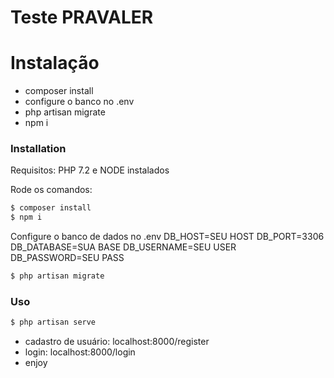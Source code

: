 # Teste PRAVALER

# Instalação

- composer install
- configure o banco no .env
- php artisan migrate
- npm i


### Installation

Requisitos: PHP 7.2 e NODE instalados

Rode os comandos:

```sh
$ composer install
$ npm i
```
Configure o banco de dados no .env
DB_HOST=SEU HOST
DB_PORT=3306
DB_DATABASE=SUA BASE
DB_USERNAME=SEU USER
DB_PASSWORD=SEU PASS

```sh
$ php artisan migrate
```

### Uso

```sh
$ php artisan serve
```
- cadastro de usuário: localhost:8000/register
- login: localhost:8000/login
- enjoy

